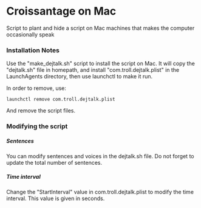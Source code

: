 # Croissantage on Mac
Script to plant and hide a script on Mac machines that makes the computer occasionally speak

### Installation Notes
Use the "make\_dejtalk.sh" script to install the script on Mac. It will copy the "dejtalk.sh" file in homepath, and install "com.troll.dejtalk.plist" in the LaunchAgents directory, then use launchctl to make it run.

In order to remove, use:
```
launchctl remove com.troll.dejtalk.plist
```
And remove the script files.

### Modifying the script

##### Sentences

You can modify sentences and voices in the dejtalk.sh file. Do not forget to update the total number of sentences.

##### Time interval

Change the "StartInterval" value in com.troll.dejtalk.plist to modify the time interval. This value is given in seconds.
